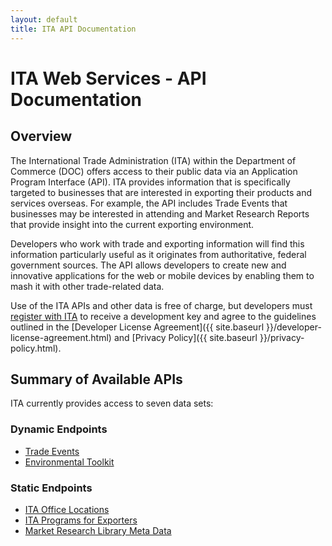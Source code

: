 ```yaml
---
layout: default
title: ITA API Documentation
---
```


# ITA Web Services - API Documentation

## Overview
The International Trade Administration (ITA) within the Department of Commerce (DOC) offers access to their public data via an Application Program Interface (API).  ITA provides information that is specifically targeted to businesses that are interested in exporting their products and services overseas.  For example, the API includes Trade Events that businesses may be interested in attending and Market Research Reports that provide insight into the current exporting environment.

Developers who work with trade and exporting information will find this information particularly useful as it originates from authoritative, federal government sources.  The API allows developers to create new and innovative applications for the web or mobile devices by enabling them to mash it with other trade-related data.

Use of the ITA APIs and other data is free of charge, but developers must [register with ITA](/_posts/registration-page.markdown) to receive a development key and agree to the guidelines outlined in the [Developer License Agreement]({{ site.baseurl }}/developer-license-agreement.html) and [Privacy Policy]({{ site.baseurl }}/privacy-policy.html). 

## Summary of Available APIs
ITA currently provides access to seven data sets:

### Dynamic Endpoints

* [Trade Events](/_posts/trade-events.markdown)
* [Environmental Toolkit](/_posts/environmental-toolkit.markdown)

### Static Endpoints

* [ITA Office Locations](/_posts/ita-office-locations.markdown)
* [ITA Programs for Exporters](/_posts/ita-programs.markdown)
* [Market Research Library Meta Data](/_posts/market-research-library-meta-data.markdown)
